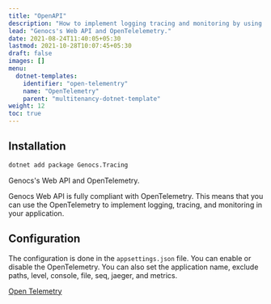 ```yaml
---
title: "OpenAPI"
description: "How to implement logging tracing and monitoring by using OpenTelementry."
lead: "Genocs's Web API and OpenTelelemetry."
date: 2021-08-24T11:40:05+05:30
lastmod: 2021-10-28T10:07:45+05:30
draft: false
images: []
menu:
  dotnet-templates:
    identifier: "open-telementry"
    name: "OpenTelemetry"
    parent: "multitenancy-dotnet-template"
weight: 12
toc: true
---
```


## Installation

``` bash
dotnet add package Genocs.Tracing
```

Genocs's Web API and OpenTelemetry.

Genocs Web API is fully compliant with OpenTelemetry. This means that you can use the OpenTelemetry to implement logging, tracing, and monitoring in your application.


## Configuration

The configuration is done in the `appsettings.json` file. You can enable or disable the OpenTelemetry. You can also set the application name, exclude paths, level, console, file, seq, jaeger, and metrics.

[Open Telemetry](https://opentelemetry.io/)

